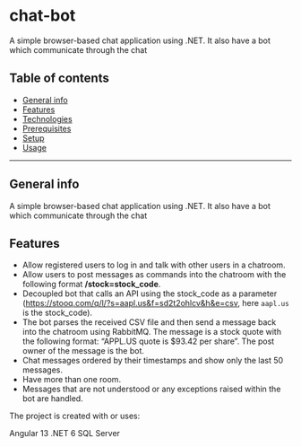 # chat-bot
A simple browser-based chat application using .NET. It also have a bot which communicate through the chat

## Table of contents
* [General info](#general-info)
* [Features](#features)
* [Technologies](#technologies)
* [Prerequisites](#prerequisites)
* [Setup](#setup)
* [Usage](#usage)

---

## General info
A simple browser-based chat application using .NET. It also have a bot which communicate through the chat

## Features
* Allow registered users to log in and talk with other users in a chatroom.
* Allow users to post messages as commands into the chatroom with the following format **/stock=stock_code**.
* Decoupled bot that calls an API using the stock_code as a parameter (https://stooq.com/q/l/?s=aapl.us&f=sd2t2ohlcv&h&e=csv, here `aapl.us` is the stock_code).
* The bot parses the received CSV file and then send a message back into the chatroom using RabbitMQ. The message is a stock quote with the following format: “APPL.US quote is $93.42 per share”. The post owner of the message is the bot.
* Chat messages ordered by their timestamps and show only the last 50 messages.
* Have more than one room.
* Messages that are not understood or any exceptions raised within the bot are handled.

The project is created with or uses:

Angular 13
.NET 6
SQL Server
